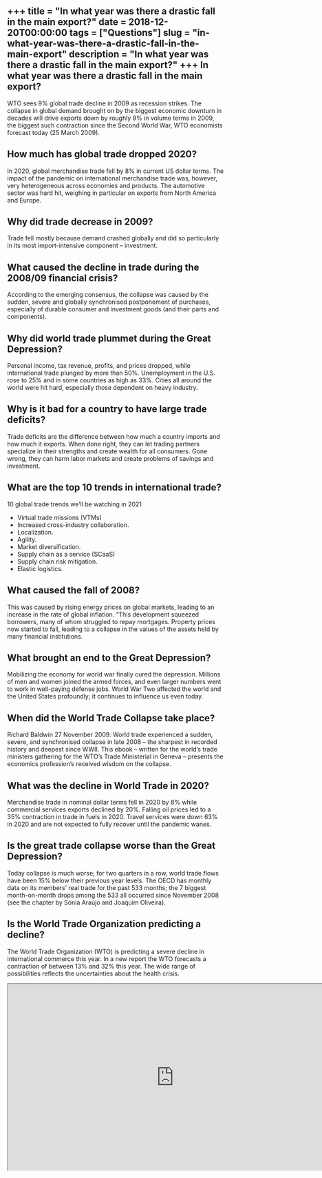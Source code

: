 +++
title = "In what year was there a drastic fall in the main export?"
date = 2018-12-20T00:00:00
tags = ["Questions"]
slug = "in-what-year-was-there-a-drastic-fall-in-the-main-export"
description = "In what year was there a drastic fall in the main export?"
+++
In what year was there a drastic fall in the main export?
---------------------------------------------------------

WTO sees 9% global trade decline in 2009 as recession strikes. The collapse in global demand brought on by the biggest economic downturn in decades will drive exports down by roughly 9% in volume terms in 2009, the biggest such contraction since the Second World War, WTO economists forecast today (25 March 2009).

How much has global trade dropped 2020?
---------------------------------------

In 2020, global merchandise trade fell by 8% in current US dollar terms. The impact of the pandemic on international merchandise trade was, however, very heterogeneous across economies and products. The automotive sector was hard hit, weighing in particular on exports from North America and Europe.

Why did trade decrease in 2009?
-------------------------------

Trade fell mostly because demand crashed globally and did so particularly in its most import-intensive component – investment.

What caused the decline in trade during the 2008/09 financial crisis?
---------------------------------------------------------------------

According to the emerging consensus, the collapse was caused by the sudden, severe and globally synchronised postponement of purchases, especially of durable consumer and investment goods (and their parts and components).

Why did world trade plummet during the Great Depression?
--------------------------------------------------------

Personal income, tax revenue, profits, and prices dropped, while international trade plunged by more than 50%. Unemployment in the U.S. rose to 25% and in some countries as high as 33%. Cities all around the world were hit hard, especially those dependent on heavy industry.

Why is it bad for a country to have large trade deficits?
---------------------------------------------------------

Trade deficits are the difference between how much a country imports and how much it exports. When done right, they can let trading partners specialize in their strengths and create wealth for all consumers. Gone wrong, they can harm labor markets and create problems of savings and investment.

What are the top 10 trends in international trade?
--------------------------------------------------

10 global trade trends we’ll be watching in 2021

- Virtual trade missions (VTMs)
- Increased cross-industry collaboration.
- Localization.
- Agility.
- Market diversification.
- Supply chain as a service (SCaaS)
- Supply chain risk mitigation.
- Elastic logistics.

What caused the fall of 2008?
-----------------------------

This was caused by rising energy prices on global markets, leading to an increase in the rate of global inflation. “This development squeezed borrowers, many of whom struggled to repay mortgages. Property prices now started to fall, leading to a collapse in the values of the assets held by many financial institutions.

What brought an end to the Great Depression?
--------------------------------------------

Mobilizing the economy for world war finally cured the depression. Millions of men and women joined the armed forces, and even larger numbers went to work in well-paying defense jobs. World War Two affected the world and the United States profoundly; it continues to influence us even today.

When did the World Trade Collapse take place?
---------------------------------------------

Richard Baldwin 27 November 2009. World trade experienced a sudden, severe, and synchronised collapse in late 2008 – the sharpest in recorded history and deepest since WWII. This ebook – written for the world’s trade ministers gathering for the WTO’s Trade Ministerial in Geneva – presents the economics profession’s received wisdom on the collapse.

What was the decline in World Trade in 2020?
--------------------------------------------

Merchandise trade in nominal dollar terms fell in 2020 by 8% while commercial services exports declined by 20%. Falling oil prices led to a 35% contraction in trade in fuels in 2020. Travel services were down 63% in 2020 and are not expected to fully recover until the pandemic wanes.

Is the great trade collapse worse than the Great Depression?
------------------------------------------------------------

Today collapse is much worse; for two quarters in a row, world trade flows have been 15% below their previous year levels. The OECD has monthly data on its members’ real trade for the past 533 months; the 7 biggest month-on-month drops among the 533 all occurred since November 2008 (see the chapter by Sónia Araújo and Joaquim Oliveira).

Is the World Trade Organization predicting a decline?
-----------------------------------------------------

The World Trade Organization (WTO) is predicting a severe decline in international commerce this year. In a new report the WTO forecasts a contraction of between 13% and 32% this year. The wide range of possibilities reflects the uncertainties about the health crisis.

<iframe allow="accelerometer; autoplay; clipboard-write; encrypted-media; gyroscope; picture-in-picture" allowfullscreen="" class="__youtube_prefs__  epyt-is-override  no-lazyload" data-no-lazy="1" data-origheight="433" data-origwidth="770" data-skipgform_ajax_framebjll="" height="433" id="_ytid_50405" loading="lazy" src="https://www.youtube.com/embed/-A1F6l0xpF0?enablejsapi=1&autoplay=0&cc_load_policy=0&cc_lang_pref=&iv_load_policy=1&loop=0&modestbranding=0&rel=1&fs=1&playsinline=0&autohide=2&theme=dark&color=red&controls=1&" title="YouTube player" width="770"></iframe>